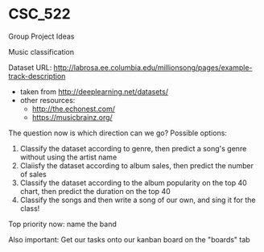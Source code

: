 # CSC_522
Group Project Ideas

Music classification



Dataset URL:
http://labrosa.ee.columbia.edu/millionsong/pages/example-track-description
* taken from http://deeplearning.net/datasets/
* other resources:
  * http://the.echonest.com/
  * https://musicbrainz.org/
    
    
The question now is which direction can we go?  Possible options:

1. Classify the dataset according to genre, then predict a song's genre without using the artist name
2. Claiisfy the dataset according to album sales, then predict the number of sales 
3. Classify the dataset according to the album popularity on the top 40 chart, then predict the duration on the top 40
4. Classify the songs and then write a song of our own, and sing it for the class!


Top priority now: name the band

Also important: Get our tasks onto our kanban board on the "boards" tab
